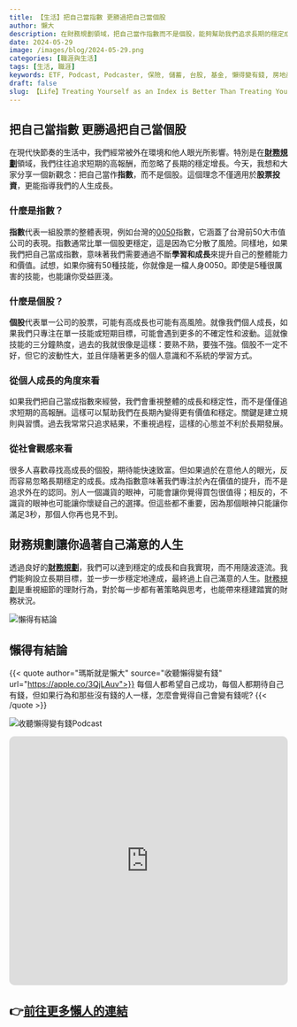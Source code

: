 ```yaml
---
title: 【生活】把自己當指數 更勝過把自己當個股
author: 懶大
description: 在財務規劃領域，把自己當作指數而不是個股，能夠幫助我們追求長期的穩定成長。指數代表整體表現，分散風險，而個股則有高風險和波動性。從個人成長和社會觀感來看，把自己當作指數能夠重視整體能力和內在價值的提升。透過良好的財務規劃，我們能夠實現穩定成長和自我實現，過上滿意的人生。
date: 2024-05-29
image: /images/blog/2024-05-29.png
categories: [職涯與生活]
tags: [生活, 職涯]
keywords: ETF, Podcast, Podcaster, 保險, 儲蓄, 台股, 基金, 懶得變有錢, 房地產, 投資, 投資理財, 支出, 收入, 理財, 理財規劃, 瑪斯理財兩三事, 稅務, 總體經濟, 美股, 職涯心得, 股利收入, 複委託, 記帳, 讀書心得, 財務規劃, 財商, 貸款, 資產配置, 退休規劃, 開源節流
draft: false
slug: 【Life】Treating Yourself as an Index is Better Than Treating Yourself as a Stock
---
```


## 把自己當指數 更勝過把自己當個股

在現代快節奏的生活中，我們經常被外在環境和他人眼光所影響。特別是在[**財務規劃**](/categories/%E8%A6%8F%E5%8A%83%E4%B8%8D%E7%90%86%E8%B2%A1/)領域，我們往往追求短期的高報酬，而忽略了長期的穩定增長。今天，我想和大家分享一個新觀念：把自己當作**指數**，而不是個股。這個理念不僅適用於**股票投資**，更能指導我們的人生成長。

### 什麼是指數？

**指數**代表一組股票的整體表現，例如台灣的[0050](/p/investing-affordable-vs-luxury-etf-comparison/)指數，它涵蓋了台灣前50大市值公司的表現。指數通常比單一個股更穩定，這是因為它分散了風險。同樣地，如果我們把自己當成指數，意味著我們需要通過不斷**學習和成長**來提升自己的整體能力和價值。試想，如果你擁有50種技能，你就像是一檔人身0050。即使是5種很厲害的技能，也能讓你受益匪淺。

### 什麼是個股？

**個股**代表單一公司的股票，可能有高成長也可能有高風險。就像我們個人成長，如果我們只專注在單一技能或短期目標，可能會遇到更多的不確定性和波動。這就像技能的三分鐘熱度，過去的我就很像是這樣：要熟不熟，要強不強。個股不一定不好，但它的波動性大，並且伴隨著更多的個人意識和不系統的學習方式。

### 從個人成長的角度來看

如果我們把自己當成指數來經營，我們會重視整體的成長和穩定性，而不是僅僅追求短期的高報酬。這樣可以幫助我們在長期內變得更有價值和穩定。關鍵是建立規則與習慣。過去我常常只追求結果，不重視過程，這樣的心態並不利於長期發展。

### 從社會觀感來看

很多人喜歡尋找高成長的個股，期待能快速致富。但如果過於在意他人的眼光，反而容易忽略長期穩定的成長。成為指數意味著我們專注於內在價值的提升，而不是追求外在的認同。別人一個識貨的眼神，可能會讓你覺得買包很值得；相反的，不識貨的眼神也可能讓你懷疑自己的選擇。但這些都不重要，因為那個眼神只能讓你滿足3秒，那個人你再也見不到。

## 財務規劃讓你過著自己滿意的人生

透過良好的[**財務規劃**](/categories/%E8%A6%8F%E5%8A%83%E4%B8%8D%E7%90%86%E8%B2%A1/)，我們可以達到穩定的成長和自我實現，而不用隨波逐流。我們能夠設立長期目標，並一步一步穩定地達成，最終過上自己滿意的人生。[財務規劃](/categories/%E8%A6%8F%E5%8A%83%E4%B8%8D%E7%90%86%E8%B2%A1/)是重視細節的理財行為，對於每一步都有著策略與思考，也能帶來穩建踏實的財務狀況。

![懶得有結論](/images/blog/lazytobeconclude.svg)

## 懶得有結論

{{< quote author="瑪斯就是懶大" source="收聽懶得變有錢" url="https://apple.co/3QjLAuv">}}
每個人都希望自己成功，每個人都期待自己有錢，但如果行為和那些沒有錢的人一樣，怎麼會覺得自己會變有錢呢?
{{< /quote >}}

![收聽懶得變有錢Podcast](/images/blog/lazytoberich.svg)

<iframe id="embedPlayer" src="https://embed.podcasts.apple.com/us/podcast/%E6%87%B6%E5%BE%97%E8%AE%8A%E6%9C%89%E9%8C%A2/id1707756115?itsct=podcast_box_player&amp;itscg=30200&amp;ls=1&amp;theme=auto" height="450px" frameborder="0" sandbox="allow-forms allow-popups allow-same-origin allow-scripts allow-top-navigation-by-user-activation" allow="autoplay *; encrypted-media *; clipboard-write" style="width: 100%; max-width: 660px; overflow: hidden; border-radius: 10px; transform: translateZ(0px); animation: 2s ease 0s 6 normal none running loading-indicator; background-color: rgb(228, 228, 228);"></iframe>

## 👉[前往更多懶人的連結](https://linktr.ee/lazytoberich)
